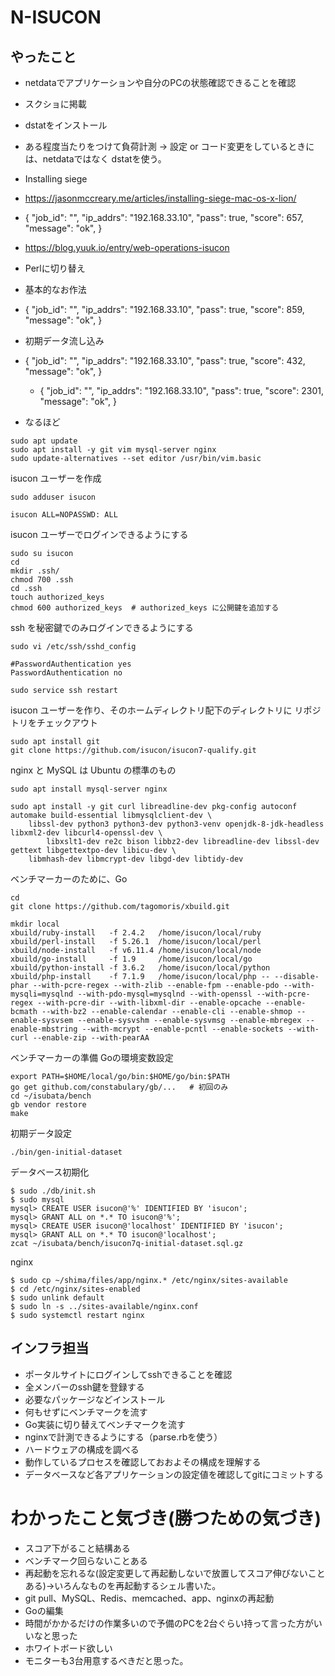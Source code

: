 # N-ISUCON
## やったこと
- netdataでアプリケーションや自分のPCの状態確認できることを確認
- スクショに掲載
- dstatをインストール
- ある程度当たりをつけて負荷計測 -> 設定 or コード変更をしているときには、netdataではなく dstatを使う。
- Installing siege
- https://jasonmccreary.me/articles/installing-siege-mac-os-x-lion/
- {
  "job_id": "",
  "ip_addrs": "192.168.33.10",
  "pass": true,
  "score": 657,
  "message": "ok",
  }


- https://blog.yuuk.io/entry/web-operations-isucon
- Perlに切り替え
- 基本的なお作法
- {
  "job_id": "",
  "ip_addrs": "192.168.33.10",
  "pass": true,
  "score": 859,
  "message": "ok",
  }

- 初期データ流し込み
- {
  "job_id": "",
  "ip_addrs": "192.168.33.10",
  "pass": true,
  "score": 432,
  "message": "ok",
  }


  - {
    "job_id": "",
    "ip_addrs": "192.168.33.10",
    "pass": true,
    "score": 2301,
    "message": "ok",
    }
- なるほど
```
sudo apt update
sudo apt install -y git vim mysql-server nginx
sudo update-alternatives --set editor /usr/bin/vim.basic
```


isucon ユーザーを作成
```
sudo adduser isucon

isucon ALL=NOPASSWD: ALL
```

isucon ユーザーでログインできるようにする

```
sudo su isucon
cd
mkdir .ssh/
chmod 700 .ssh
cd .ssh
touch authorized_keys
chmod 600 authorized_keys  # authorized_keys に公開鍵を追加する
```

ssh を秘密鍵でのみログインできるようにする
```
sudo vi /etc/ssh/sshd_config

#PasswordAuthentication yes
PasswordAuthentication no

sudo service ssh restart
```
 isucon ユーザーを作り、そのホームディレクトリ配下のディレクトリに リポジトリをチェックアウト
```
sudo apt install git
git clone https://github.com/isucon/isucon7-qualify.git
```

nginx と MySQL は Ubuntu の標準のもの
```
sudo apt install mysql-server nginx
```

```
sudo apt install -y git curl libreadline-dev pkg-config autoconf automake build-essential libmysqlclient-dev \
	libssl-dev python3 python3-dev python3-venv openjdk-8-jdk-headless libxml2-dev libcurl4-openssl-dev \
        libxslt1-dev re2c bison libbz2-dev libreadline-dev libssl-dev gettext libgettextpo-dev libicu-dev \
	libmhash-dev libmcrypt-dev libgd-dev libtidy-dev
```

ベンチマーカーのために、Go
```
cd
git clone https://github.com/tagomoris/xbuild.git

mkdir local
xbuild/ruby-install   -f 2.4.2   /home/isucon/local/ruby
xbuild/perl-install   -f 5.26.1  /home/isucon/local/perl
xbuild/node-install   -f v6.11.4 /home/isucon/local/node
xbuild/go-install     -f 1.9     /home/isucon/local/go
xbuild/python-install -f 3.6.2   /home/isucon/local/python
xbuild/php-install    -f 7.1.9   /home/isucon/local/php -- --disable-phar --with-pcre-regex --with-zlib --enable-fpm --enable-pdo --with-mysqli=mysqlnd --with-pdo-mysql=mysqlnd --with-openssl --with-pcre-regex --with-pcre-dir --with-libxml-dir --enable-opcache --enable-bcmath --with-bz2 --enable-calendar --enable-cli --enable-shmop --enable-sysvsem --enable-sysvshm --enable-sysvmsg --enable-mbregex --enable-mbstring --with-mcrypt --enable-pcntl --enable-sockets --with-curl --enable-zip --with-pearAA

```

ベンチマーカーの準備
Goの環境変数設定
```
export PATH=$HOME/local/go/bin:$HOME/go/bin:$PATH
go get github.com/constabulary/gb/...   # 初回のみ
cd ~/isubata/bench
gb vendor restore
make
```

初期データ設定
```
./bin/gen-initial-dataset
```

データベース初期化
```
$ sudo ./db/init.sh
$ sudo mysql
mysql> CREATE USER isucon@'%' IDENTIFIED BY 'isucon';
mysql> GRANT ALL on *.* TO isucon@'%';
mysql> CREATE USER isucon@'localhost' IDENTIFIED BY 'isucon';
mysql> GRANT ALL on *.* TO isucon@'localhost';
zcat ~/isubata/bench/isucon7q-initial-dataset.sql.gz
```

nginx

```
$ sudo cp ~/shima/files/app/nginx.* /etc/nginx/sites-available
$ cd /etc/nginx/sites-enabled
$ sudo unlink default
$ sudo ln -s ../sites-available/nginx.conf
$ sudo systemctl restart nginx
```

## インフラ担当
- ポータルサイトにログインしてsshできることを確認
- 全メンバーのssh鍵を登録する
- 必要なパッケージなどインストール
- 何もせずにベンチマークを流す
- Go実装に切り替えてベンチマークを流す
- nginxで計測できるようにする（parse.rbを使う）
- ハードウェアの構成を調べる
- 動作しているプロセスを確認しておおよその構成を理解する
- データベースなど各アプリケーションの設定値を確認してgitにコミットする



# わかったこと気づき(勝つための気づき)
- スコア下がること結構ある
- ベンチマーク回らないことある
- 再起動を忘れるな(設定変更して再起動しないで放置してスコア伸びないことある)→いろんなものを再起動するシェル書いた。
- git pull、MySQL、Redis、memcached、app、nginxの再起動
- Goの編集
- 時間がかかるだけの作業多いので予備のPCを2台ぐらい持って言った方がいいなと思った
- ホワイトボード欲しい
- モニターも3台用意するべきだと思った。
